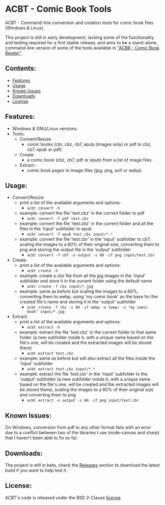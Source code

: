 # ACBT - Comic Book Tools

ACBT - Command-line conversion and creation tools for comic book files (Windows & Linux).

This project is still in early development, lacking some of the functionality and testing required for a first stable release, and aims to be a stand-alone, command-line version of some of the tools available in ["ACBR - Comic Book Reader"](https://github.com/binarynonsense/comic-book-reader).

## Contents:

- [Features](#features)
- [Usage](#usage)
- [Known Issues](#known-issues)
- [Downloads](#downloads)
- [License](#license)

## Features:

- Windows & GNU/Linux versions.
- Tools:
  - Convert/Resize:
    - comic books (cbr, cbz, cb7, epub (images only) or pdf to cbz, cb7, epub or pdf).
  - Create:
    - a comic book (cbz, cb7, pdf or epub) from a list of image files.
  - Extract:
    - comic book pages to image files (jpg, png, avif or webp).

## Usage:

- Convert/Resize:
  - print a list of the available arguments and options:
    - `acbt convert -h`
  - example: convert the file 'test.cbz' in the current folder to pdf
    - `acbt convert -f pdf test.cbz`
  - example: convert the file 'test.cbz' in the current folder and all the files in the 'input' subfolder to epub
    - `acbt convert -f epub text.cbz input/*.*`
  - example: convert the file 'test.cbr' in the 'input' subfolder to cb7, scaling the images to a 60% of their original size, converting them to png and storing the output file in the 'output' subfolder
    - `acbt convert -f cb7 -o output -s 60 -if png input/test.cbr`
- Create:
  - print a list of the available arguments and options:
    - `acbt create -h`
  - example: create a cbz file from all the jpg images in the 'input' subfolder and store it in the current folder using the default name
    - `acbt create -f cbz input/*.jpg`
  - example: same as before but scaling the images to a 60%, converting them to webp, using 'my comic book' as the base for the created file's name and storing it in the 'output' subfolder
    - `acbt create -f cbz -s 60 -if webp -o temp/ -n "my comic book" input/*.jpg`
- Extract:
  - print a list of the available arguments and options:
    - `acbt extract -h`
  - example: extract the file 'test.cbz' in the current folder to that same folder (a new subfolder inside it, with a unique name based on the file's one, will be created and the extracted images will be stored there)
    - `acbt extract test.cbz`
  - example: same as before but will also extract all the files inside the 'input' subfolder
    - `acbt extract text.cbz input/*.*`
  - example: extract the file 'test.cbr' in the 'input' subfolder to the 'output' subfolder (a new subfolder inside it, with a unique name based on the file's one, will be created and the extracted images will be stored there), scaling the images to a 60% of their original size and converting them to png
    - `acbt extract -o output -s 60 -if png input/test.cbr`

## Known Issues:

On Windows, conversion from pdf to any other format fails with an error due to a conflict between two of the libraries I use (node-canvas and sharp) that I haven't been able to fix so far.

## Downloads:

The project is still in beta, check the [Releases](https://github.com/binarynonsense/comic-book-tools/releases) section to download the latest build if you want to help test it.

## License:

ACBT's code is released under the BSD 2-Clause [license](./LICENSE).
